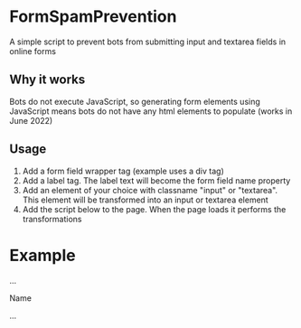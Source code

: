 # FormSpamPrevention

A simple script to prevent bots from submitting input and textarea fields in online forms

## Why it works

Bots do not execute JavaScript, so generating form elements using JavaScript means bots do not have any html elements to populate (works in June 2022)

## Usage

1. Add a form field wrapper tag (example uses a div tag)
2. Add a label tag. The label text will become the form field name property
3. Add an element of your choice with classname "input" or "textarea". This element will be transformed into an input or textarea element
4. Add the script below to the page. When the page loads it performs the transformations

# Example
...
<div>
 <label>Name</label>
 <span class="input"></span>
</div>

<script>
 document.addEventListener("DOMContentLoaded", function () {
  const fields = document.querySelectorAll(".input, .textarea");
   for (i=0;i<fields.length;i++){
    let label = fields[i].parentNode.getElementsByTagName("label")[0].innerText;
    replaceMe(fields[i], fields[i].className, label);
   }
 });
  function replaceMe(placeholder, elementType, nameProp) {
   const formField = document.createElement(elementType);
   formField.setAttribute("type", elementType);
   formField.setAttribute("name", nameProp);
   placeholder.parentNode.replaceChild(formField, placeholder);
 }
</script>
...
